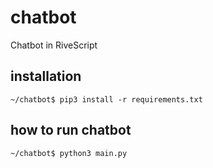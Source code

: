 # chatbot
Chatbot in RiveScript 


## installation
```~/chatbot$ pip3 install -r requirements.txt```

## how to run chatbot
```~/chatbot$ python3 main.py```